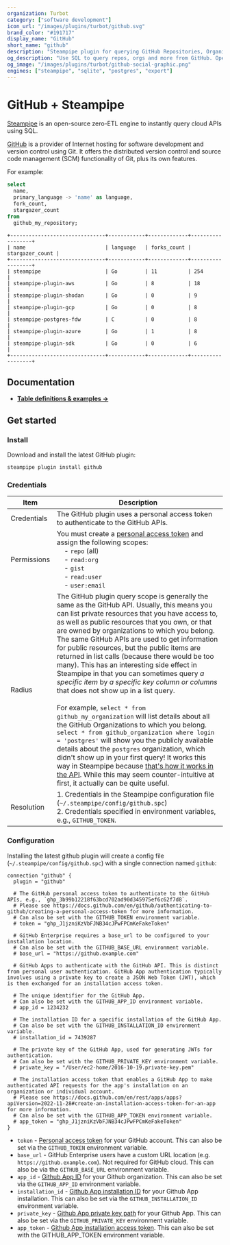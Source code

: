```yaml
---
organization: Turbot
category: ["software development"]
icon_url: "/images/plugins/turbot/github.svg"
brand_color: "#191717"
display_name: "GitHub"
short_name: "github"
description: "Steampipe plugin for querying GitHub Repositories, Organizations, and other resources."
og_description: "Use SQL to query repos, orgs and more from GitHub. Open source CLI. No DB required."
og_image: "/images/plugins/turbot/github-social-graphic.png"
engines: ["steampipe", "sqlite", "postgres", "export"]
---
```


# GitHub + Steampipe

[Steampipe](https://steampipe.io) is an open-source zero-ETL engine to instantly query cloud APIs using SQL.

[GitHub](https://www.github.com/) is a provider of Internet hosting for software development and version control using Git. It offers the distributed version control and source code management (SCM) functionality of Git, plus its own features.

For example:

```sql
select
  name,
  primary_language -> 'name' as language,
  fork_count,
  stargazer_count
from
  github_my_repository;
```

```
+-------------------------------+------------+-------------+------------------+
| name                          | language   | forks_count | stargazer_count |
+-------------------------------+------------+-------------+------------------+
| steampipe                     | Go         | 11          | 254              |
| steampipe-plugin-aws          | Go         | 8           | 18               |
| steampipe-plugin-shodan       | Go         | 0           | 9                |
| steampipe-plugin-gcp          | Go         | 0           | 8                |
| steampipe-postgres-fdw        | C          | 0           | 8                |
| steampipe-plugin-azure        | Go         | 1           | 8                |
| steampipe-plugin-sdk          | Go         | 0           | 6                |
+-------------------------------+------------+-------------+------------------+
```

## Documentation

- **[Table definitions & examples →](https://hub.steampipe.io/plugins/turbot/github/tables)**

## Get started

### Install

Download and install the latest GitHub plugin:

```bash
steampipe plugin install github
```

### Credentials

| Item        | Description|
|-------------|------------------------------------------------------------------------------------------------------------------------------------------------------------------------------------------------------------------------------------------------------------------------------------------------------------------------------------------------------------------------------------------------------------------------------------------------------------------------------------------------------------------------------------------------------------------------------------------------------------------------------------------------------------------------------------------------------------------------------------------------------------------------------------------------------------------------------------------------------------------------------------------------------------------------------------------------------------------------------------------------------------------------------------------------------------------------------------------------------------------------------------------------------------------------|
| Credentials | The GitHub plugin uses a personal access token to authenticate to the GitHub APIs.
| Permissions | You must create a [personal access token](https://docs.github.com/en/github/authenticating-to-github/creating-a-personal-access-token) and assign the following scopes:<br />&nbsp;&nbsp;&nbsp;&nbsp;- `repo` (all)<br />&nbsp;&nbsp;&nbsp;&nbsp;- `read:org`<br />&nbsp;&nbsp;&nbsp;&nbsp;- `gist`<br />&nbsp;&nbsp;&nbsp;&nbsp;- `read:user`<br />&nbsp;&nbsp;&nbsp;&nbsp;- `user:email`
| Radius      | The GitHub plugin query scope is generally the same as the GitHub API. Usually, this means you can list private resources that you have access to, as well as public resources that you own, or that are owned by organizations to which you belong. The same GitHub APIs are used to get information for public resources, but the public items are returned in list calls (because there would be too many). This has an interesting side effect in Steampipe in that you can sometimes query _a specific item_ by _a specific key column or columns_ that does not show up in a list query.<br /><br />For example, `select * from github_my_organization` will list details about all the GitHub Organizations to which you belong. `select * from github_organization where login = 'postgres'` will show you the publicly available details about the `postgres` organization, which didn't show up in your first query! It works this way in Steampipe because [that's how it works in the API](https://docs.github.com/en/rest/reference/orgs#list-organizations-for-a-user). While this may seem counter-intuitive at first, it actually can be quite useful. |
| Resolution  | 1. Credentials in the Steampipe configuration file (`~/.steampipe/config/github.spc`) <br />2. Credentials specified in environment variables, e.g., `GITHUB_TOKEN`.

### Configuration

Installing the latest github plugin will create a config file (`~/.steampipe/config/github.spc`) with a single connection named `github`:

```hcl
connection "github" {
  plugin = "github"

  # The GitHub personal access token to authenticate to the GitHub APIs, e.g., `ghp_3b99b12218f63bcd702ad90d345975ef6c62f7d8`.
  # Please see https://docs.github.com/en/github/authenticating-to-github/creating-a-personal-access-token for more information.
  # Can also be set with the GITHUB_TOKEN environment variable.
  # token = "ghp_J1jzniKzVbFJNB34cJPwFPCmKeFakeToken"

  # GitHub Enterprise requires a base_url to be configured to your installation location.
  # Can also be set with the GITHUB_BASE_URL environment variable.
  # base_url = "https://github.example.com"

  # GitHub Apps to authenticate with the GitHub API. This is distinct from personal user authentication. GitHub App authentication typically involves using a private key to create a JSON Web Token (JWT), which is then exchanged for an installation access token.

  # The unique identifier for the GitHub App.
  # Can also be set with the GITHUB_APP_ID environment variable.
  # app_id = 1234232

  # The installation ID for a specific installation of the GitHub App.
  # Can also be set with the GITHUB_INSTALLATION_ID environment variable.
  # installation_id = 7439287

  # The private key of the GitHub App, used for generating JWTs for authentication.
  # Can also be set with the GITHUB_PRIVATE_KEY environment variable.
  # private_key = "/User/ec2-home/2016-10-19.private-key.pem"

  # The installation access token that enables a GitHub App to make authenticated API requests for the app's installation on an organization or individual account.
  # Please see https://docs.github.com/en/rest/apps/apps?apiVersion=2022-11-28#create-an-installation-access-token-for-an-app for more information.
  # Can also be set with the GITHUB_APP_TOKEN environment variable.
  # app_token = "ghp_J1jzniKzVbFJNB34cJPwFPCmKeFakeToken"
}
```

- `token` - [Personal access token](https://docs.github.com/en/github/authenticating-to-github/creating-a-personal-access-token) for your GitHub account. This can also be set via the `GITHUB_TOKEN` environment variable.
- `base_url` - GitHub Enterprise users have a custom URL location (e.g. `https://github.example.com`). Not required for GitHub cloud. This can also be via the `GITHUB_BASE_URL` environment variable.
- `app_id` - [Github App ID](https://docs.github.com/en/apps/creating-github-apps/authenticating-with-a-github-app/authenticating-as-a-github-app-installation) for your Github organization. This can also be set via the `GITHUB_APP_ID` environment variable.
- `installation_id` - [Github App installation ID](https://docs.github.com/en/apps/creating-github-apps/authenticating-with-a-github-app/authenticating-as-a-github-app-installation) for your Github App installation. This can also be set via the `GITHUB_INSTALLATION_ID` environment variable.
- `private_key` - [Github App private key path](https://docs.github.com/en/apps/creating-github-apps/authenticating-with-a-github-app/managing-private-keys-for-github-apps) for your Github App. This can also be set via the `GITHUB_PRIVATE_KEY` environment variable.
- `app_token` - [Github App installation access token](https://docs.github.com/en/rest/apps/apps?apiVersion=2022-11-28#create-an-installation-access-token-for-an-app). This can also be set with the GITHUB_APP_TOKEN environment variable.
